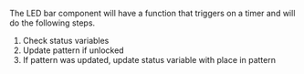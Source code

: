The LED bar component will have a function that triggers on a timer and will do the following steps.
1. Check status variables
1. Update pattern if unlocked
1. If pattern was updated, update status variable with place in pattern